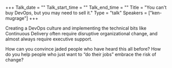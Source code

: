 +++
Talk_date = ""
Talk_start_time = ""
Talk_end_time = ""
Title = "You can't buy DevOps, but you may need to sell it."
Type = "talk"
Speakers = ["ken-mugrage"]
+++

Creating a DevOps culture and implementing the technical bits like Continuous Delivery often require disruptive organizational change, and almost always require executive support.

How can you convince jaded people who have heard this all before? How do you help people who just want to “do their jobs” embrace the risk of change?

